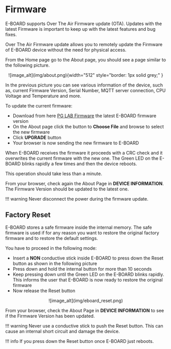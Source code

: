 Firmware
========

E-BOARD supports Over The Air Firmware update (OTA).
Updates with the latest Firmware is important to keep up with the latest features and bug fixes.

Over The Air Firmware update allows you to remotely update the Firmware of E-BOARD device without the need for physical access.

From the Home page go to the About page, you should see a page similar to the following picture.

<center>![image_alt](img/about.png){width="512"  style="border: 1px solid grey;" }</center>

In the previous picture you can see various information of the device, such as, current Firmware Version, Serial Number, MQTT server connection, CPU Voltage and Temperature and more.

To update the current firmware:

- Download from here [PG LAB Firmware](https://github.com/pglab-electronics/firmware) the latest E-BOARD firmware version
- On the About page click the button to **Choose File** and browse to select the new firmware
- Click **UPGRADE** button
- Your browser is now sending the new firmware to E-BOARD

When E-BOARD receives the firmware it proceeds with a CRC check and it overwrites the current firmware with the new one. The Green LED on the E-BOARD blinks rapidly a few times and then the device reboots.

This operation should take less than a minute.

From your browser, check again the About Page in **DEVICE INFORMATION**. The Firmware Version should be updated to the latest one.

!!! warning
    Never disconnect the power during the firmware update.

Factory Reset
-------------

E-BOARD stores a safe firmware inside the internal memory. The safe firmware is used if for any reason you want to restore the original factory firmware and to restore the default settings.

You have to proceed in the following mode:

- Insert a **NON** conductive stick inside E-BOARD to press down  the Reset button as shown in the following picture
- Press down and hold the internal button for more than 10 seconds
- Keep pressing down until the Green LED on the E-BOARD blinks rapidly. This informs the user that E-BOARD is now ready to restore the original firmware
- Now release the Reset button

<center>![image_alt](img/eboard_reset.png)</center>

From your browser, check the About Page in **DEVICE INFORMATION** to see if the Firmware Version has been updated.

!!! warning
    Never use a conductive stick to push the Reset button. This can cause an internal short circuit and damage the device.

!!! info
    If you press down the Reset button once E-BOARD just reboots.
